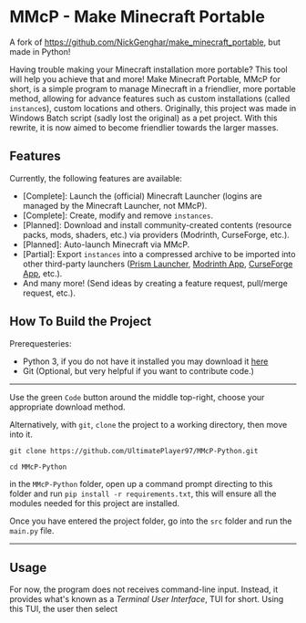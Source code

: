 # MMcP - Make Minecraft Portable
A fork of https://github.com/NickGenghar/make_minecraft_portable, but made in Python!

Having trouble making your Minecraft installation more portable? This tool will help you achieve that and more! Make Minecraft Portable, MMcP for short, is a simple program to manage Minecraft in a friendlier, more portable method, allowing for advance features such as custom installations (called `instance`s), custom locations and others. Originally, this project was made in Windows Batch script (sadly lost the original) as a pet project. With this rewrite, it is now aimed to become friendlier towards the larger masses.

## Features
Currently, the following features are available:
- [Complete]: Launch the (official) Minecraft Launcher (logins are managed by the Minecraft Launcher, not MMcP).
- [Complete]: Create, modify and remove `instances`.
- [Planned]: Download and install community-created contents (resource packs, mods, shaders, etc.) via providers (Modrinth, CurseForge, etc.).
- [Planned]: Auto-launch Minecraft via MMcP.
- [Partial]: Export `instances` into a compressed archive to be imported into other third-party launchers ([Prism Launcher](https://prismlauncher.org/), [Modrinth App](https://modrinth.com/app), [CurseForge App](https://www.curseforge.com/download/app), etc.).
- And many more! (Send ideas by creating a feature request, pull/merge request, etc.).

## How To Build the Project
Prerequesteries:
 - Python 3, if you do not have it installed you may download it [here](https://www.python.org/downloads/)
 - Git (Optional, but very helpful if you want to contribute code.)

---
Use the green `Code` button around the middle top-right, choose your appropriate download method.

Alternatively, with `git`, `clone` the project to a working directory, then move into it.
```
git clone https://github.com/UltimatePlayer97/MMcP-Python.git

cd MMcP-Python
```
in the `MMcP-Python` folder, open up a command prompt directing to this folder and run `pip install -r requirements.txt`, this will ensure all the modules needed for this project are installed.

Once you have entered the project folder, go into the `src` folder and run the `main.py` file.

---
## Usage
For now, the program does not receives command-line input. Instead, it provides what's known as a _Terminal User Interface_, TUI for short. Using this TUI, the user then select

